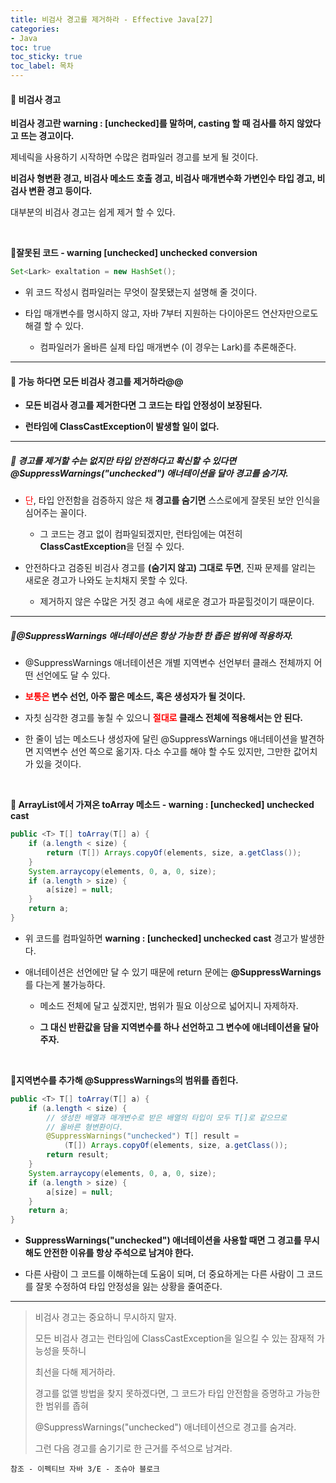 ```yaml
---
title: 비검사 경고를 제거하라 - Effective Java[27]
categories:
- Java
toc: true
toc_sticky: true
toc_label: 목차
---
```




#### 🔗 비검사 경고

**비검사 경고란 warning : [unchecked]를 말하며, casting 할 때 검사를 하지 않았다고 뜨는 경고이다.**



제네릭을 사용하기 시작하면 수많은 컴파일러 경고를 보게 될 것이다.

**비검사 형변환 경고, 비검사 메소드 호출 경고, 비검사 매개변수화 가변인수 타입 경고, 비검사 변환 경고 등이다.**



대부분의 비검사 경고는 쉽게 제거 할 수 있다.

<br>

**💎잘못된 코드 - warning [unchecked] unchecked conversion** 

```java
Set<Lark> exaltation = new HashSet();
```

* 위 코드 작성시 컴파일러는 무엇이 잘못됐는지 설명해 줄 것이다.



* 타입 매개변수를 명시하지 않고, 자바 7부터 지원하는 다이아몬드 연산자만으로도 해결 할 수 있다.
  * 컴파일러가 올바른 실제 타입 매개변수 (이 경우는 Lark)를 추론해준다.



<hr>



#### 💎 가능 하다면 모든 비검사 경고를 제거하라@@

* **모든 비검사 경고를 제거한다면 그 코드는 타입 안정성이 보장된다.**



* **런타임에 ClassCastException이 발생할 일이 없다.**



<hr>



##### 💎 경고를 제거할 수는 없지만 타입 안전하다고 확신할 수 있다면 @SuppressWarnings("unchecked") 애너테이션을 달아 경고를 숨기자.

* <span style="color:red;">단</span>, 타입 안전함을 검증하지 않은 채 **경고를 숨기면** 스스로에게 잘못된 보안 인식을 심어주는 꼴이다.
  * 그 코드는 경고 없이 컴파일되겠지만, 런타임에는 여전히 **ClassCastException**을 던질 수 있다.



* 안전하다고 검증된 비검사 경고를 **(숨기지 않고) 그대로 두면**, 진짜 문제를 알리는 새로운 경고가 나와도 눈치채지 못할 수 있다.
  * 제거하지 않은 수많은 거짓 경고 속에 새로운 경고가 파묻힐것이기 때문이다.



<hr>



##### 💎@SuppressWarnings 애너테이션은 항상 가능한 한 좁은 범위에 적용하자.

* @SuppressWarnings 애너테이션은 개별 지역변수 선언부터 클래스 전체까지 어떤 선언에도 달 수 있다.



* **<span style="color:red;">보통은</span> 변수 선언, 아주 짦은 메소드, 혹은 생성자가 될 것이다.**



* 자칫 심각한 경고를 놓칠 수 있으니 **<span style="color:red;">절대로</span> 클래스 전체에 적용해서는 안 된다.**



* 한 줄이 넘는 메소드나 생성자에 달린 @SuppressWarnings 애너테이션을 발견하면 지역변수 선언 쪽으로 옮기자. 다소 수고를 해야 할 수도 있지만, 그만한 값어치가 있을 것이다.

<br>



**💎 ArrayList에서 가져온 toArray 메소드 - warning : [unchecked] unchecked cast**

```java
public <T> T[] toArray(T[] a) {
	if (a.length < size) {
        return (T[]) Arrays.copyOf(elements, size, a.getClass());
    }
    System.arraycopy(elements, 0, a, 0, size);
    if (a.length > size) {
        a[size] = null;
    }
    return a;
}
```

* 위 코드를 컴파일하면 **warning : [unchecked] unchecked cast** 경고가 발생한다.



* 애너테이션은 선언에만 달 수 있기 때문에 return 문에는 **@SuppressWarnings**를 다는게 불가능하다.

  * 메소드 전체에 달고 싶겠지만, 범위가 필요 이상으로 넓어지니 자제하자.

  

  * **그 대신 반환값을 담을 지역변수를 하나 선언하고 그 변수에 애너테이션을 달아주자.**



<br>

**💎지역변수를 추가해 @SuppressWarnings의 범위를 좁힌다.**

```java
public <T> T[] toArray(T[] a) {
	if (a.length < size) {
        // 생성한 배열과 매개변수로 받은 배열의 타입이 모두 T[]로 같으므로
		// 올바른 형변환이다.
        @SuppressWarnings("unchecked") T[] result = 
            (T[]) Arrays.copyOf(elements, size, a.getClass());
        return result;
    }
    System.arraycopy(elements, 0, a, 0, size);
    if (a.length > size) {
        a[size] = null;
    }
    return a;
}
```

* **SuppressWarnings("unchecked") 애너테이션을 사용할 때면 그 경고를 무시해도 안전한 이유를 항상 주석으로 남겨야 한다.**



* 다른 사람이 그 코드를 이해하는데 도움이 되며, 더 중요하게는 다른 사람이 그 코드를 잘못 수정하여 타입 안정성을 잃는 상황을 줄여준다.



<hr>



> 비검사 경고는 중요하니 무시하지 말자.
>
> 모든 비검사 경고는 런타임에 ClassCastException을 일으킬 수 있는 잠재적 가능성을 뜻하니
>
> 최선을 다해 제거하라.
>
> 경고를 없앨 방법을 찾지 못하겠다면, 그 코드가 타입 안전함을 증명하고 가능한 한 범위를 좁혀
>
> @SuppressWarnings("unchecked") 애너테이션으로 경고를 숨겨라.
>
> 그런 다음 경고를 숨기기로 한 근거를 주석으로 남겨라.



```
참조 - 이펙티브 자바 3/E - 조슈아 블로크
```

